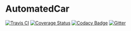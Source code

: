# AutomatedCar

[![Travis CI](https://travis-ci.org/SzFMV2017-Tavasz/AutomatedCar.svg?branch=master)](https://travis-ci.org/SzFMV2017-Tavasz/AutomatedCar) [![Coverage Status](https://coveralls.io/repos/github/SzFMV2017-Tavasz/AutomatedCar/badge.svg?branch=master)](https://coveralls.io/github/SzFMV2017-Tavasz/AutomatedCar?branch=master) [![Codacy Badge](https://api.codacy.com/project/badge/Grade/00b5d2f763b84a48b28fa65054341d6b)](https://www.codacy.com/app/pintergreg/AutomatedCar?utm_source=github.com&amp;utm_medium=referral&amp;utm_content=SzFMV2017-Tavasz/AutomatedCar&amp;utm_campaign=Badge_Grade) [![Gitter](https://badges.gitter.im/SzFMV2017-Osz/AutomatedCar.svg)](https://gitter.im/SzFMV2017-Osz/Common?utm_source=share-link&utm_medium=link&utm_campaign=share-link)
